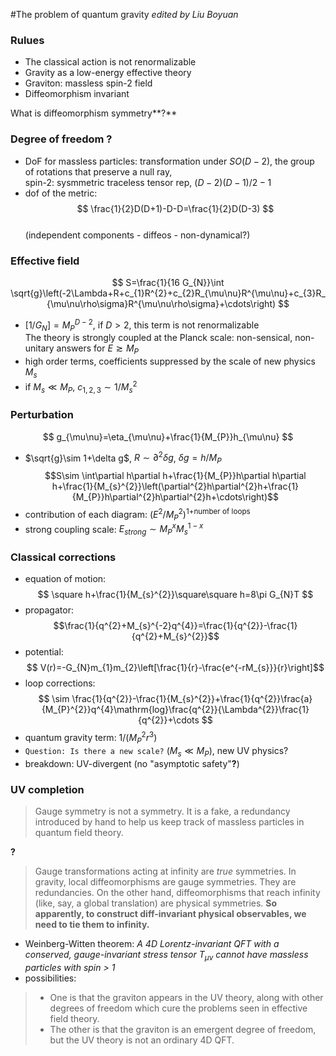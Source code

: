 #The problem of quantum gravity
_edited by Liu Boyuan_
### Rulues
- The classical action is not renormalizable
- Gravity as a low-energy effective theory
- Graviton: massless spin-2 field
- Diffeomorphism invariant  

What is diffeomorphism symmetry**?** 

### Degree of freedom **?**
- DoF for massless particles: transformation under $SO(D-2)$, the group of rotations that preserve a null ray,  
spin-2: sysmmetric traceless tensor rep, $(D-2)(D-1)/2-1$
- dof of the metric:  
$$ \frac{1}{2}D(D+1)-D-D=\frac{1}{2}D(D-3) $$  
(independent components - diffeos - non-dynamical?)


### Effective field
$$ S=\frac{1}{16 G_{N}}\int \sqrt{g}\left(-2\Lambda+R+c_{1}R^{2}+c_{2}R_{\mu\nu}R^{\mu\nu}+c_{3}R_{\mu\nu\rho\sigma}R^{\mu\nu\rho\sigma}+\cdots\right) $$
- $[1/G_{N}]=M_{P}^{D-2}$, if $D>2$, this term is not renormalizable  
 The theory is strongly coupled at the Planck scale: non-sensical, non-unitary answers for $E\gtrsim M_{P}$
- high order terms, coefficients suppressed by the scale of new physics $M_{s}$
- if $M_{s}\ll M_{P}$, $c_{1,2,3}\sim 1/M_{s}^{2}$

### Perturbation
$$ g_{\mu\nu}=\eta_{\mu\nu}+\frac{1}{M_{P}}h_{\mu\nu} $$
- $\sqrt{g}\sim 1+\delta g$, $R\sim \partial^{2}\delta g$, $\delta g=h/M_{P}$  
$$S\sim \int\partial h\partial h+\frac{1}{M_{P}}h\partial h\partial h+\frac{1}{M_{s}^{2}}\left(\partial^{2}h\partial^{2}h+\frac{1}{M_{P}}h\partial^{2}h\partial^{2}h+\cdots\right)$$
- contribution of each diagram: $(E^{2}/M_{P}^{2})^{\text{1+number of loops}}$
- strong coupling scale: $E_{strong}\sim M_{P}^{x}M_{s}^{1-x}$

### Classical corrections
- equation of motion:  
$$ \square h+\frac{1}{M_{s}^{2}}\square\square h=8\pi G_{N}T $$  
- propagator:  
$$\frac{1}{q^{2}+M_{s}^{-2}q^{4}}=\frac{1}{q^{2}}-\frac{1}{q^{2}+M_{s}^{2}}$$
- potential:  
$$ V(r)=-G_{N}m_{1}m_{2}\left[\frac{1}{r}-\frac{e^{-rM_{s}}}{r}\right]$$
- loop corrections:  
$$ \sim \frac{1}{q^{2}}-\frac{1}{M_{s}^{2}}+\frac{1}{q^{2}}\frac{a}{M_{P}^{2}}q^{4}\mathrm{log}\frac{q^{2}}{\Lambda^{2}}\frac{1}{q^{2}}+\cdots $$
- quantum gravity term: $1/(M_{P}^{2}r^{3})$
- `Question: Is there a new scale?` ($M_{s}\ll M_{P}$), new UV physics?
- breakdown: UV-divergent (no "asymptotic safety"**?**)

### UV completion
> Gauge symmetry is not a symmetry. It is a fake, a redundancy introduced by hand to help us keep track of massless particles in quantum field theory.

**?**
> Gauge transformations acting at infinity are _true_ symmetries.
> In gravity, local diffeomorphisms are gauge symmetries. They are redundancies.
> On the other hand, diffeomorphisms that reach infinity (like, say, a global translation) are physical symmetries.
> **So apparently, to construct diff-invariant physical observables, we need to tie them to infinity.**

- Weinberg-Witten theorem: _A 4D Lorentz-invariant QFT with a conserved, gauge-invariant stress tensor $T_{\mu\nu}$ cannot have massless particles with spin > 1_
- possibilities:
> - One is that the graviton appears in the UV theory, along with other degrees of freedom which cure the problems seen in effective field theory. 
> - The other is that the graviton is an
emergent degree of freedom, but the UV theory is not an ordinary 4D QFT.

